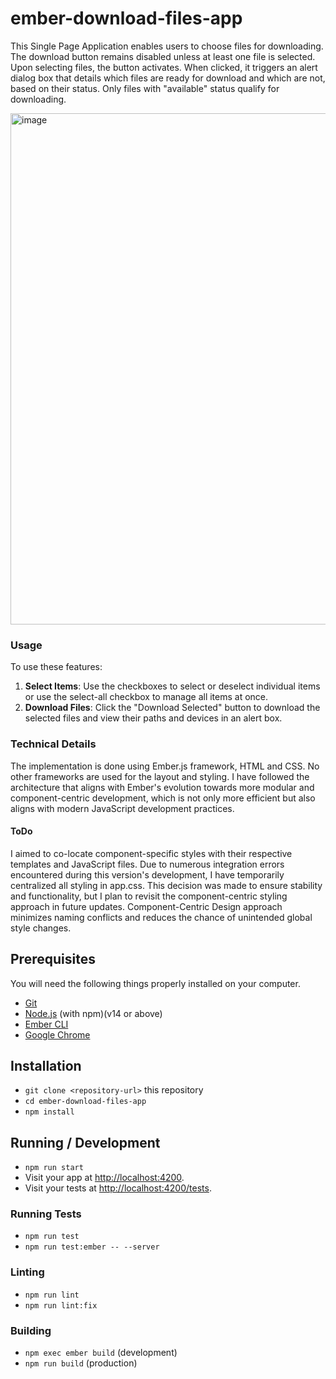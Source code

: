 # ember-download-files-app

 This Single Page Application enables users to choose files for downloading. The download button remains disabled unless at least one file is selected. Upon selecting files, the button activates. When clicked, it triggers an alert dialog box that details which files are ready for download and which are not, based on their status. Only files with "available" status qualify for downloading.

 <img width="818" alt="image" src="https://github.com/user-attachments/assets/b76700dd-004d-4a37-8a5f-4a8d0fe2bb33">


### Usage

To use these features:
1. **Select Items**: Use the checkboxes to select or deselect individual items or use the select-all checkbox to manage all items at once.
2. **Download Files**: Click the "Download Selected" button to download the selected files and view their paths and devices in an alert box.


### Technical Details
The implementation is done using Ember.js framework, HTML and CSS. No other frameworks are used for the layout and styling. 
I have followed the architecture that aligns with Ember's evolution towards more modular and component-centric development, which is not only more efficient but also aligns with modern JavaScript development practices.


#### ToDo
I aimed to co-locate component-specific styles with their respective templates and JavaScript files. Due to numerous integration errors encountered during this version's development, I have temporarily centralized all styling in app.css. This decision was made to ensure stability and functionality, but I plan to revisit the component-centric styling approach in future updates. Component-Centric Design approach minimizes naming conflicts and reduces the chance of unintended global style changes.



## Prerequisites

You will need the following things properly installed on your computer.

- [Git](https://git-scm.com/)
- [Node.js](https://nodejs.org/) (with npm)(v14 or above)
- [Ember CLI](https://cli.emberjs.com/release/)
- [Google Chrome](https://google.com/chrome/)

## Installation

- `git clone <repository-url>` this repository
- `cd ember-download-files-app`
- `npm install`

## Running / Development

- `npm run start`
- Visit your app at [http://localhost:4200](http://localhost:4200).
- Visit your tests at [http://localhost:4200/tests](http://localhost:4200/tests).

### Running Tests

- `npm run test`
- `npm run test:ember -- --server`

### Linting

- `npm run lint`
- `npm run lint:fix`

### Building

- `npm exec ember build` (development)
- `npm run build` (production)
